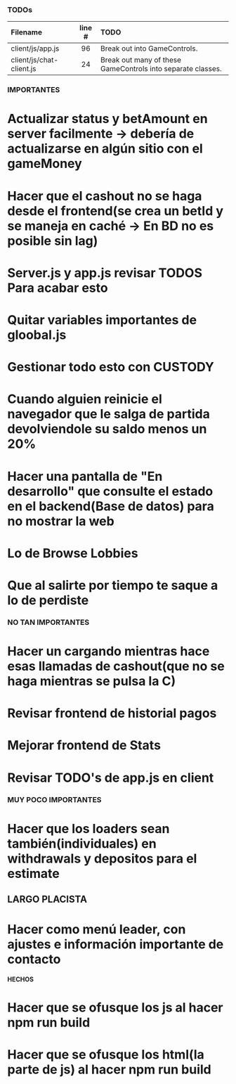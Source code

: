 ### TODOs
| Filename | line # | TODO
|:------|:------:|:------
| client/js/app.js | 96 | Break out into GameControls.
| client/js/chat-client.js | 24 | Break out many of these GameControls into separate classes.

### IMPORTANTES
# Actualizar status y betAmount en server facilmente -> debería de actualizarse en algún sitio con el gameMoney
# Hacer que el cashout no se haga desde el frontend(se crea un betId y se maneja en caché -> En BD no es posible sin lag)
# Server.js y app.js revisar TODOS Para acabar esto
# Quitar variables importantes de gloobal.js


# Gestionar todo esto con CUSTODY
# Cuando alguien reinicie el navegador que le salga de partida devolviendole su saldo menos un 20%
# Hacer una pantalla de "En desarrollo" que consulte el estado en el backend(Base de datos) para no mostrar la web
# Lo de Browse Lobbies
# Que al salirte por tiempo te saque a lo de perdiste


### NO TAN IMPORTANTES
# Hacer un cargando mientras hace esas llamadas de cashout(que no se haga mientras se pulsa la C)
# Revisar frontend de historial pagos   
# Mejorar frontend de Stats
# Revisar TODO's de app.js en client

### MUY POCO IMPORTANTES
# Hacer que los loaders sean también(individuales) en withdrawals y depositos para el estimate

## LARGO PLACISTA
# Hacer como menú leader, con ajustes e información importante de contacto

#### HECHOS
# Hacer que se ofusque los js al hacer npm run build
# Hacer que se ofusque los html(la parte de js) al hacer npm run build